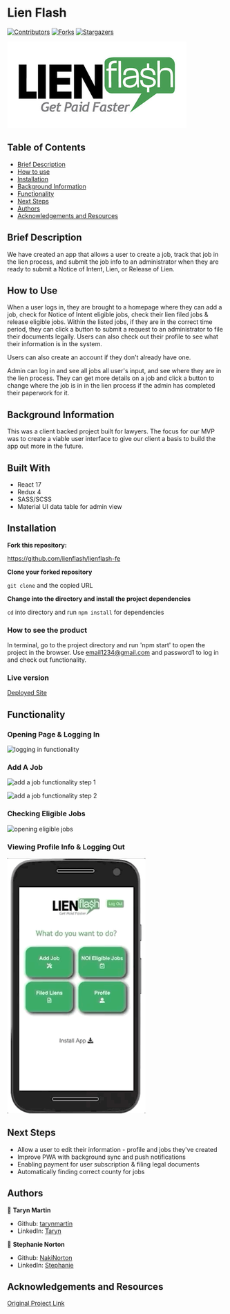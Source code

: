 # Lien Flash

[![Contributors][contributors-shield]][contributors-url]
[![Forks][forks-shield]][forks-url]
[![Stargazers][stars-shield]][stars-url]


![logo](./src/assets/lienflash-logo.png)

## Table of Contents

- [Brief Description](#brief-description)
- [How to use](#how-to-use)
- [Installation](#installation)
- [Background Information](#background-information)
- [Functionality](#functionality)
- [Next Steps](#next-steps)
- [Authors](#authors)
- [Acknowledgements and Resources](#acknowledgements-and-resources)

<!-- Brief Description -->

## Brief Description
We have created an app that allows a user to create a job, track that job in the lien process, and submit the job info to an administrator when they are ready to submit a Notice of Intent, Lien, or Release of Lien.

## How to Use
When a user logs in, they are brought to a homepage where they can add a job, check for Notice of Intent eligible jobs, check their lien filed jobs & release eligible jobs. Within the listed jobs, if they are in the correct time period, they can click a button to submit a request to an administrator to file their documents legally. Users can also check out their profile to see what their information is in the system.

Users can also create an account if they don't already have one.

Admin can log in and see all jobs all user's input, and see where they are in the lien process. They can get more details on a job and click a button to change where the job is in in the lien process if the admin has completed their paperwork for it.

## Background Information
This was a client backed project built for lawyers. The focus for our MVP was to create a viable user interface to give our client a basis to build the app out more in the future.

## Built With

- React 17
- Redux 4
- SASS/SCSS
- Material UI data table for admin view

## Installation

**Fork this repository:**

https://github.com/lienflash/lienflash-fe

**Clone your forked repository**

`git clone` and the copied URL

**Change into the directory and install the project dependencies**

`cd` into directory and run `npm install` for dependencies

### How to see the product

In terminal, go to the project directory and run 'npm start' to open the project in the browser. Use email1234@gmail.com and password1 to log in and check out functionality.

### Live version

[Deployed Site](https://lienflash.herokuapp.com/)

## Functionality

### Opening Page & Logging In
![logging in functionality](./src/assets/login.gif)

### Add A Job
![add a job functionality step 1](./src/assets/add-job1.gif)

![add a job functionality step 2](./src/assets/add-job2.gif)

### Checking Eligible Jobs
![opening eligible jobs](/src/assets/eligible-jobs-details.gif)

### Viewing Profile Info & Logging Out
![going to profile and logging out](/src/assets/profile-log-out.gif)

## Next Steps
- Allow a user to edit their information - profile and jobs they've created
- Improve PWA with background sync and push notifications
- Enabling payment for user subscription & filing legal documents
- Automatically finding correct county for jobs

## Authors

👤 **Taryn Martin**
- Github: [tarynmartin](https://github.com/tarynmartin)
- LinkedIn: [Taryn](https://www.linkedin.com/in/tarynmartin919/)

👤 **Stephanie Norton**
- Github: [NakiNorton](https://github.com/NakiNorton)
- LinkedIn: [Stephanie](https://www.linkedin.com/in/stephanie-norton-12888453/)

## Acknowledgements and Resources

[Original Project Link](https://mod4.turing.io/projects/capstone.html)

<!-- MARKDOWN LINKS & IMAGES -->

[contributors-shield]: https://img.shields.io/github/contributors/lienflash/lienflash-fe.svg?style=flat-square
[contributors-url]: https://github.com/lienflash/lienflash-fe/graphs/contributors
[forks-shield]: https://img.shields.io/github/forks/lienflash/lienflash-fe.svg?style=flat-square
[forks-url]: https://github.com/lienflash/lienflash-fe/network/members
[stars-shield]: https://img.shields.io/github/stars/lienflash/lienflash-fe.svg?style=flat-square
[stars-url]: https://github.com/lienflash/lienflash-fe/stargazers
